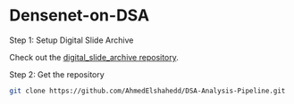 # Densenet-on-DSA

Step 1: Setup Digital Slide Archive

Check out the [digital_slide_archive repository](https://github.com/DigitalSlideArchive/digital_slide_archive/tree/master/devops/dsa).

Step 2: Get the repository

```bash
git clone https://github.com/AhmedElshahedd/DSA-Analysis-Pipeline.git
